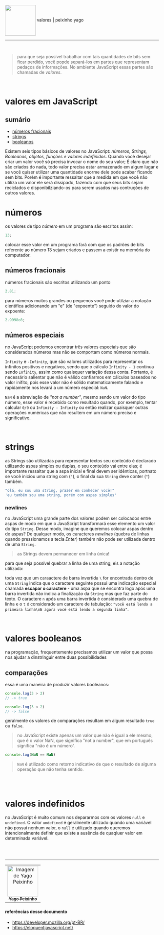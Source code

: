 <div class="header">
    <img align="center" src="https://upload.wikimedia.org/wikipedia/commons/thumb/9/99/Unofficial_JavaScript_logo_2.svg/640px-Unofficial_JavaScript_logo_2.svg.png" width="100"/> valores | peixinho yago 
</div>

---

<br>

> para que seja possível trabalhar com tais quantidades de bits sem ficar perdido, você popde separá-los em partes que representam pedaços de informações. No ambiente JavaScript essas partes são chamadas de _valores_.

<br>

# valores em JavaScript

## sumário
- [números fracionais](#operadores-em-javascript)
- [strings](#strings)
- [booleanos](#valores-booleanos)


Existem seis tipos básicos de valores no JavaScript: _números, Strings, Booleanos, objetos, funções e valores indefinidos_. Quando você desejar criar um valor você só precisa invocar o nome do seu valor; É claro que não são criados do nada, todo valor precisa estar armazenado em algum lugar e se você quiser utilizar uma quantidade enorme dele pode acabar ficando sem bits. Porém é importante ressaltar que a medida em que você não utiliza um valor ele será dissipado, fazendo com que seus bits sejam reciclados e disponibilziando-os para serem usados nas contruções de outros valores.

# números

os valores de tipo _número_ em um programa são escritos assim:

```javascript
13;
```

colocar esse valor em um programa fará com que os padrões de bits referente ao número 13 sejam criados e passem a existir na memória do computador.

## números fracionais

números fracionais são escritos utilizando um ponto

```javascript
2.81;
```

para números muitos grandes ou pequenos você pode utilziar a notação científica adicionando um "e" (de "expoente") seguido do valor do expoente:

```javascript
2.9998e8;
```

## números especiais

no JavaScript podemos encontrar três valores especiais que são considerados números mas não se comportam como números normais.

`Infinity` e `-Infinity`, que são valores utilizados para representar os infinitos positivos e negativos, sendo que o cálculo `Infinity - 1` continua sendo `Infinity`, assim como quaisquer variação dessa conta. Portanto, é necessário salientar que não é válido confiarmos em cálculos baseados no valor inifito, pois esse valor não é sólido matematicamente falando e rapidamente nos levará a um número especial: `NaN`.

`NaN` é a abreviação de _"not a number"_, mesmo sendo um valor do tipo número, esse valor é recebido como resultado quando, por exemplo, tentar calcular `0/0` ou `Infinity - Infinity` ou então realizar quaisquer outras operações numéricas que não resultem em um número preciso e significativo.

<br>

# strings
as Strings são utilizadas para representar textos seu conteúdo é declarado utilizando aspas simples ou duplas, o seu conteúdo vai entre elas; é importante ressaltar que a aspa inicial e final devem ser idênticas, portnato se você iniciou uma string com (`"`), o final da sua `String` deve conter (`"`) também. 

~~~javascript
"olá, eu sou uma string, prazer em conhecer você!"
'eu também sou uma string, porém com aspas simples'
~~~

### newlines

no JavaScript uma grande parte dos valores podem ser colocados entre aspas de modo em que o JavaScript transformará esse elemento um valor do tipo `String`. Desse modo, imagine que queremos colocar aspas dentro de aspas? De qualquer modo, os caracteres _newlines_ (quebra de linhas quando pressionamos a tecla _Enter_) também não pode ser utilizada dentro de uma `String`.
> as Strings devem permanecer em linha única!

para que seja possível quebrar a linha de uma string, eis a notação utilizada: 

toda vez que um caraactere de barra invertida `\` for encontrada dentro de uma `String` indica que o caractere seguinte possui uma indicação especial chamada __escapar o caractere__ - uma aspa que se encontra logo após uma barra invertida não indica a finalização da `String` mas que faz parte do texto. O caractere `n` após uma barra invertida é considerado uma quebra de linha e o `t` é considerado um caractere de tabulação: `"você está lendo a primeira linha\nE agora você está lendo a segunda linha"`.

<br>


# valores booleanos
na programação, frequentemente precisamos utilizar um valor que possa nos ajudar a dinstringuir entre duas possibilidades

## comparações
essa é uma maneira de produzir valores booleanos:
~~~javascript
console.log(3 > 2)
// -> true

console.log(3 < 2)
// -> false
~~~

geralmente os valores de comparações resultam em algum resultado `true` ou `false`.

> no JavaScript existe apenas um valor que não é igual a ele mesmo, que é o valor NaN, que significa "not a number", que em português significa "não é um número".
~~~javascript
console.log(NaN == NaN)
~~~
> `NaN` é utilizado como retorno indicativo de que o resultado de alguma operação que não tenha sentido.

<br>
<br>

# valores indefinidos
no JavaScript é muito comum nos depararmos com os valores `null` e `undefined`. O valor `undefined` é geralmente utilizado quando uma variável não possui nenhum valor, o `null` é utilizado quando queremos intencionalmente definir que existe a ausência de quaqluer valor em determinada variável.




<br>
<br>

---

<div class="footer">
    <table align="center">
        <tr>
            <td align="center"> 
		        <a href="https://github.com/yagopeixinho">
			        <img src="https://avatars.githubusercontent.com/u/81770553?v=4" width="100px;" alt="Imagem de Yago Peixinho">    
<br>
		            <sub>
		                <b>Yago Peixinho </b>
		            </sub>
		        </a> 
	        </td> 
        </tr>
   </table>
</div>
<div>

#### referências desse documento

- https://developer.mozilla.org/pt-BR/
- https://eloquentjavascript.net/

</div>
